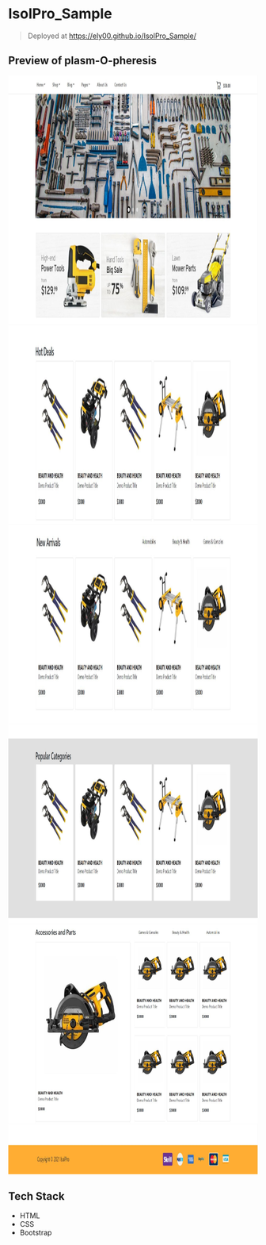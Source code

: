# IsolPro_Sample

> Deployed at https://ely00.github.io/IsolPro_Sample/

## Preview of plasm-O-pheresis
<img src="https://github.com/ELY00/IsolPro_Sample/blob/main/rm1.JPG" height="500" width="1000">

<img src="https://github.com/ELY00/IsolPro_Sample/blob/main/rm2.JPG" height="400" width="1000">

<img src="https://github.com/ELY00/IsolPro_Sample/blob/main/rm3.JPG" height="400" width="1000">

<img src="https://github.com/ELY00/IsolPro_Sample/blob/main/rm4.JPG" height="400" width="1000">

<img src="https://github.com/ELY00/IsolPro_Sample/blob/main/rm5.JPG" height="400" width="1000">

<img src="https://github.com/ELY00/IsolPro_Sample/blob/main/rm6.JPG" height="100" width="1000">

## Tech Stack
- HTML
- CSS
- Bootstrap

